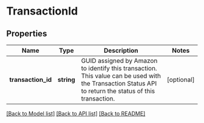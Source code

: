 # TransactionId

## Properties
Name | Type | Description | Notes
------------ | ------------- | ------------- | -------------
**transaction_id** | **string** | GUID assigned by Amazon to identify this transaction. This value can be used with the Transaction Status API to return the status of this transaction. | [optional] 

[[Back to Model list]](../README.md#documentation-for-models) [[Back to API list]](../README.md#documentation-for-api-endpoints) [[Back to README]](../README.md)


